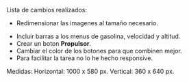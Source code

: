 ﻿ Lista de cambios realizados:

+ Redimensionar las imagenes al tamaño necesario.
- Incluir barras a los menus de gasolina, velocidad y altitud.
- Crear un boton **Propulsor**.
- Cambiar el color de los botones para que combinen mejor.
- Para facilitar la tarea no lo he hecho responsive.

 Medidas:
 Horizontal: 1000 x 580 px.
 Vertical: 360 x 640 px.

